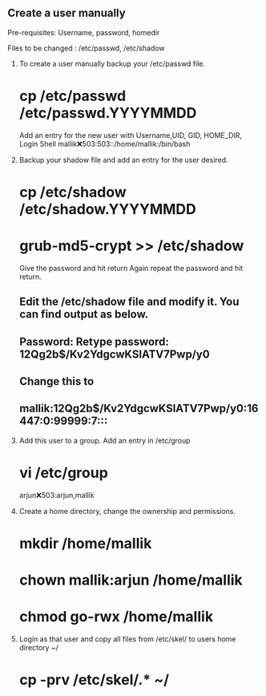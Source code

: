 Create a user manually
----------------------

Pre-requisites: Username, password, homedir

Files to be changed : /etc/passwd, /etc/shadow

1.	To create a user manually backup your /etc/passwd file.
	# cp /etc/passwd /etc/passwd.YYYYMMDD

	Add an entry for the new user with Username,UID, GID, HOME_DIR, Login Shell
	mallik:x:503:503::/home/mallik:/bin/bash

2.	Backup your shadow file and add an entry for the user desired.
	# cp /etc/shadow /etc/shadow.YYYYMMDD
	# grub-md5-crypt >> /etc/shadow
	
	Give the password and hit return
	Again repeat the password and hit return.
	
	Edit the /etc/shadow file and modify it. You can find output as below.
	-------------------------------
	Password:
	Retype password:
	$1$2Qg2b$/Kv2YdgcwKSlATV7Pwp/y0
	-------------------------------
	
	Change this to 
	-------------------------------
	mallik:$1$2Qg2b$/Kv2YdgcwKSlATV7Pwp/y0:16447:0:99999:7:::
	-------------------------------
	
3. Add this user to a group. Add an entry in /etc/group
	# vi /etc/group
	arjun:x:503:arjun,mallik
	
4. Create a home directory, change the ownership and permissions.
	# mkdir /home/mallik
	# chown mallik:arjun /home/mallik
	# chmod go-rwx /home/mallik
	
5. Login as that user and copy all files from /etc/skel/ to users home directory ~/
	# cp -prv /etc/skel/.* ~/
